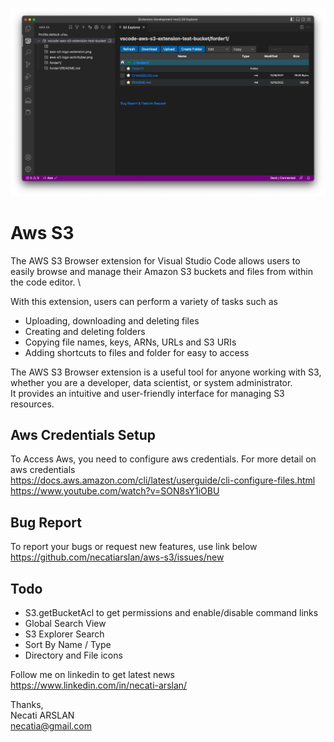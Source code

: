 ![screenshoot](media/main-screen.png)

# Aws S3 
The AWS S3 Browser extension for Visual Studio Code allows users to easily browse and manage their Amazon S3 buckets and files from within the code editor. \

With this extension, users can perform a variety of tasks such as 
- Uploading, downloading and deleting files
- Creating and deleting folders
- Copying file names, keys, ARNs, URLs and S3 URIs
- Adding shortcuts to files and folder for easy to access

The AWS S3 Browser extension is a useful tool for anyone working with S3, whether you are a developer, data scientist, or system administrator. \
It provides an intuitive and user-friendly interface for managing S3 resources.

## Aws Credentials Setup
To Access Aws, you need to configure aws credentials.
For more detail on aws credentials \
https://docs.aws.amazon.com/cli/latest/userguide/cli-configure-files.html \
https://www.youtube.com/watch?v=SON8sY1iOBU

## Bug Report
To report your bugs or request new features, use link below\
https://github.com/necatiarslan/aws-s3/issues/new


## Todo
- S3.getBucketAcl to get permissions and enable/disable command links
- Global Search View
- S3 Explorer Search
- Sort By Name / Type
- Directory and File icons

Follow me on linkedin to get latest news \
https://www.linkedin.com/in/necati-arslan/

Thanks, \
Necati ARSLAN \
necatia@gmail.com